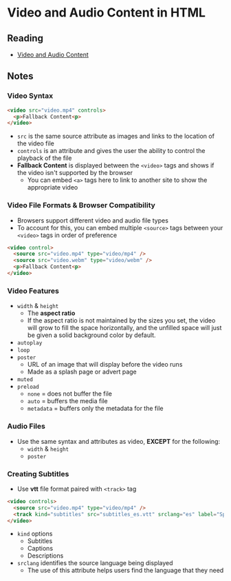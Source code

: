 # Video and Audio Content in HTML

## Reading

* [Video and Audio Content](https://developer.mozilla.org/en-US/docs/Learn/HTML/Multimedia_and_embedding/Video_and_audio_content)

## Notes

### Video Syntax

```html
<video src="video.mp4" controls>
  <p>Fallback Content<p>
</video>
```

* `src` is the same source attribute as images and links to the location of the video file
* `controls` is an attribute and gives the user the ability to control the playback of the file
* **Fallback Content** is displayed between the `<video>` tags and shows if the video isn't supported by the browser
  * You can embed `<a>` tags here to link to another site to show the appropriate video

### Video File Formats & Browser Compatibility

* Browsers support different video and audio file types
* To account for this, you can embed multiple `<source>` tags between your `<video>` tags in order of preference

```html
<video control>
  <source src="video.mp4" type="video/mp4" />
  <source src="video.webm" type="video/webm" />
  <p>Fallback Content<p>
</video>
```

### Video Features

* `width` & `height`
  * The **aspect ratio**
  * If the aspect ratio is not maintained by the sizes you set, the video will grow to fill the space horizontally, and the unfilled space will just be given a solid background color by default.
* `autoplay`
* `loop`
* `poster`
  * URL of an image that will display before the video runs
  * Made as a splash page or advert page
* `muted`
* `preload`
  * `none` = does not buffer the file
  * `auto` = buffers the media file
  * `metadata` = buffers only the metadata for the file

### Audio Files

* Use the same syntax and attributes as video, **EXCEPT** for the following:
  * `width` & `height`
  * `poster`

### Creating Subtitles

* Use **vtt** file format paired with `<track>` tag

```html
<video controls>
  <source src="video.mp4" type="video/mp4" />
  <track kind="subtitles" src="subtitles_es.vtt" srclang="es" label="Spanish" />
</video>
```

* `kind` options
  * Subtitles
  * Captions
  * Descriptions
* `srclang` identifies the source language being displayed
  * The use of this attribute helps users find the language that they need
